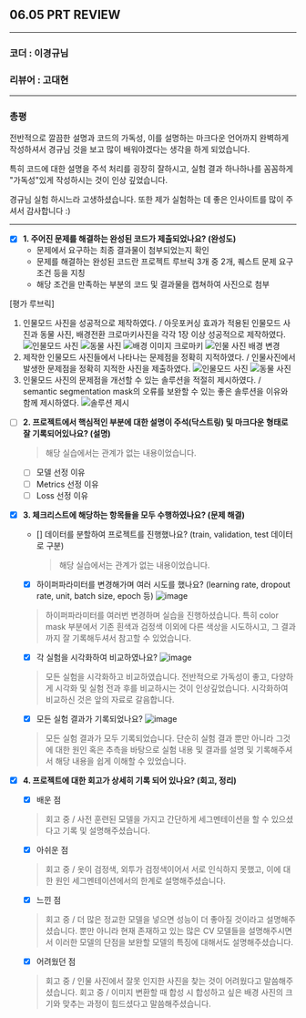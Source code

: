 ## 06.05 PRT REVIEW
***

### 코더 : 이경규님
### 리뷰어 : 고대현

***

### 총평

전반적으로 깔끔한 설명과 코드의 가독성, 이를 설명하는 마크다운 언어까지 완벽하게 작성하셔서 경규님 것을 보고 많이 배워야겠다는 생각을 하게 되었습니다.

특히 코드에 대한 설명을 주석 처리를 굉장히 잘하시고, 실험 결과 하나하나를 꼼꼼하게 "가독성"있게 작성하시는 것이 인상 깊었습니다.

경규님 실험 하시느라 고생하셨습니다. 또한 제가 실험하는 데 좋은 인사이트를 많이 주셔서 감사합니다 :)

***
- [X]  **1. 주어진 문제를 해결하는 완성된 코드가 제출되었나요? (완성도)**
    - 문제에서 요구하는 최종 결과물이 첨부되었는지 확인
    - 문제를 해결하는 완성된 코드란 프로젝트 루브릭 3개 중 2개, 
    퀘스트 문제 요구조건 등을 지칭
    - 해당 조건을 만족하는 부분의 코드 및 결과물을 캡쳐하여 사진으로 첨부

[평가 루브릭]
1. 인물모드 사진을 성공적으로 제작하였다. / 아웃포커싱 효과가 적용된 인물모드 사진과 동물 사진, 배경전환 크로마키사진을 각각 1장 이상 성공적으로 제작하였다.
![인물모드 사진](https://github.com/LeeKyoungGyu/AIFFEL-QUEST/assets/102419537/75972b9e-1e56-44a6-ab91-a6b01ff565ac)
![동물 사진](https://github.com/LeeKyoungGyu/AIFFEL-QUEST/assets/102419537/37c358ea-de20-40b4-a326-08a65c9dfcda)
![배경 이미지 크로마키](https://github.com/LeeKyoungGyu/AIFFEL-QUEST/assets/102419537/f5bb9a00-7c8f-4ab7-88f1-83a80098f11f)
![인물 사진 배경 변경](https://github.com/LeeKyoungGyu/AIFFEL-QUEST/assets/102419537/d2abe253-5ef6-483c-8ce2-43050c57ef7c)
2. 제작한 인물모드 사진들에서 나타나는 문제점을 정확히 지적하였다. / 인물사진에서 발생한 문제점을 정확히 지적한 사진을 제출하였다.
![인물모드 사진](https://github.com/LeeKyoungGyu/AIFFEL-QUEST/assets/102419537/b6f49649-e6ac-4105-ab70-ef05d1cd17af)
![동물 사진](https://github.com/LeeKyoungGyu/AIFFEL-QUEST/assets/102419537/6d54b896-635a-449b-b5f3-3db36cea0578)
3. 인물모드 사진의 문제점을 개선할 수 있는 솔루션을 적절히 제시하였다. / semantic segmentation mask의 오류를 보완할 수 있는 좋은 솔루션을 이유와 함께 제시하였다.
![솔루션 제시](https://github.com/LeeKyoungGyu/AIFFEL-QUEST/assets/102419537/91e2292c-d16b-4b0a-aa14-92b327719248)


- [ ]  **2. 프로젝트에서 핵심적인 부분에 대한 설명이 주석(닥스트링) 및 마크다운 형태로 잘 기록되어있나요? (설명)**
      > 해당 실습에서는 관계가 없는 내용이었습니다.
    - [ ]  모델 선정 이유
    - [ ]  Metrics 선정 이유
    - [ ]  Loss 선정 이유

- [X]  **3. 체크리스트에 해당하는 항목들을 모두 수행하였나요? (문제 해결)**
    - []  데이터를 분할하여 프로젝트를 진행했나요? (train, validation, test 데이터로 구분)
      
      > 해당 실습에서는 관계가 없는 내용이었습니다.
    - [X]  하이퍼파라미터를 변경해가며 여러 시도를 했나요? (learning rate, dropout rate, unit, batch size, epoch 등)
      ![image](https://github.com/LeeKyoungGyu/AIFFEL-QUEST/assets/102419537/3c3086fe-e4e8-430d-8cbb-1c30d34c61b2)
      > 하이퍼파라미터를 여러번 변경하며 실습을 진행하셨습니다. 특히 color mask 부분에서 기존 흰색과 검정색 이외에
      > 다른 색상을 시도하시고, 그 결과까지 잘 기록해두셔서 참고할 수 있었습니다.
    - [X]  각 실험을 시각화하여 비교하였나요?
      ![image](https://github.com/LeeKyoungGyu/AIFFEL-QUEST/assets/102419537/a94a1da1-94e0-47ee-9928-f15d7ca7addb)
      > 모든 실험을 시각화하고 비교하였습니다. 전반적으로 가독성이 좋고, 다양하게 시각화 및 실험 전과 후를 비교하시는 것이 인상깊었습니다.
      > 시각화하여 비교하신 것은 앞의 자료로 갈음합니다.
    - [X]  모든 실험 결과가 기록되었나요?
      ![image](https://github.com/LeeKyoungGyu/AIFFEL-QUEST/assets/102419537/42b9c0e0-cc91-45df-9fa8-79c1c274364a)
      > 모든 실험 결과가 모두 기록되었습니다. 단순히 실험 결과 뿐만 아니라 그것에 대한 원인 혹은 추측을 바탕으로
      > 실험 내용 및 결과를 설명 및 기록해주셔서 해당 내용을 쉽게 이해할 수 있었습니다.

- [X]  **4. 프로젝트에 대한 회고가 상세히 기록 되어 있나요? (회고, 정리)**
    - [X]  배운 점
      > 회고 중 / 사전 훈련된 모델을 가지고 간단하게 세그멘테이션을 할 수 있으셨다고 기록 및 설명해주셨습니다.
    - [X]  아쉬운 점
      > 회고 중 / 옷이 검정색, 외투가 검정색이어서 서로 인식하지 못했고, 이에 대한 원인 세그멘테이션에서의 한계로 설명해주셨습니다.
    - [X]  느낀 점
      > 회고 중 / 더 많은 정교한 모델을 넣으면 성능이 더 좋아질 것이라고 설명해주셨습니다.
      > 뿐만 아니라 현재 존재하고 있는 많은 CV 모델들을 설명해주시면서 이러한 모델의 단점을 보완할 모델의 특징에 대해서도 설명해주셨습니다.
    - [X]  어려웠던 점
      > 회고 중 / 인물 사진에서 잘못 인지한 사진을 찾는 것이 어려웠다고 말씀해주셨습니다.
      > 회고 중 / 이미지 변환할 때 합성 시 합성하고 싶은 배경 사진의 크기와 맞추는 과정이 힘드셨다고 말씀해주셨습니다.
